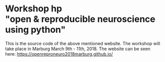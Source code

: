 # Workshop hp <br/> "open & reproducible neuroscience using python" 

This is the source code of the above mentioned website. The workshop will take place in Marburg March 9th - 11th, 2018. 
The website can be seen here: https://openreproneuro2018marburg.github.io/

